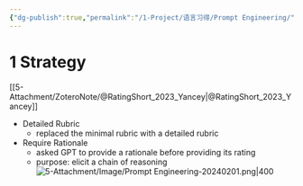 ```yaml
---
{"dg-publish":true,"permalink":"/1-Project/语言习得/Prompt Engineering/"}
---
```


# 1 Strategy
[[5-Attachment/ZoteroNote/@RatingShort_2023_Yancey\|@RatingShort_2023_Yancey]]
- Detailed Rubric
	- replaced the minimal rubric with a detailed rubric
- Require Rationale
	- asked GPT to provide a rationale before providing its rating
	- purpose: elicit a chain of reasoning
![5-Attachment/Image/Prompt Engineering-20240201.png|400](/img/user/5-Attachment/Image/Prompt%20Engineering-20240201.png)


